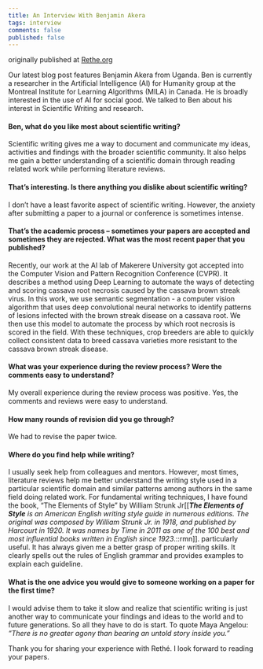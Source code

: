 ```yaml
---
title: An Interview With Benjamin Akera
tags: interview 
comments: false
published: false
---
```


originally published at [Rethe.org](https://www.rethe.org/blog/an-interview-with-benjamin-akera)

Our latest blog post features Benjamin Akera from Uganda. Ben is currently a researcher in the Artificial Intelligence (AI) for Humanity group at the Montreal Institute for Learning Algorithms (MILA) in Canada. He is broadly interested in the use of AI for social good. We talked to Ben about his interest in Scientific Writing and research. 

#### Ben, what do you like most about scientific writing?

Scientific writing gives me a way to document and communicate my ideas, activities and findings with the broader scientific community. It also helps me gain a better understanding of a scientific domain through reading related work while performing literature reviews.


#### That’s interesting. Is there anything you dislike about scientific writing?

I don’t have a least favorite aspect of scientific writing. However, the anxiety after submitting a paper to a journal or conference is sometimes intense. 

#### That’s the academic process – sometimes your papers are accepted and sometimes they are rejected. What was the most recent paper that you published?

Recently, our work at the AI lab of Makerere University got accepted into the Computer Vision and Pattern Recognition Conference (CVPR). It describes a method using Deep Learning to automate the ways of detecting and scoring cassava root necrosis caused by the cassava brown streak virus. In this work, we use semantic segmentation - a computer vision algorithm that uses deep convolutional neural networks to identify patterns of lesions infected with the brown streak disease on a cassava root. We then use this model to automate the process by which root necrosis is scored in the field. With these techniques, crop breeders are able to quickly collect consistent data to breed cassava varieties more resistant to the cassava brown streak disease.

#### What was your experience during the review process? Were the comments easy to understand?

My overall experience during the review process was positive. Yes, the comments and reviews were easy to understand.

#### How many rounds of revision did you go through?

We had to revise the paper twice.

#### Where do you find help while writing?

I usually seek help from colleagues and mentors. However, most times, literature reviews help me better understand the writing style used in a particular scientific domain and similar patterns among authors in the same field doing related work.  For fundamental writing techniques, I have found the book, “The Elements of Style” by William Strunk  Jr[[<i><b>The Elements of Style</b> is an American English writing style guide in numerous editions. The original was composed by William Strunk Jr. in 1918, and published by Harcourt in 1920. It was names by Time in 2011 as one of the 100 best and most influential books written in English since 1923</i>.::rmn]]. particularly useful. It has always given me a better grasp of proper writing skills. It clearly spells out the rules of English grammar and provides examples to explain each guideline. 

#### What is the one advice you would give to someone working on a paper for the first time?

I would advise them to take it slow and realize that scientific writing is just another way to communicate your findings and ideas to the world and to future generations. So all they have to do is start. To quote Maya Angelou: <i>“There is no greater agony than bearing an untold story inside you.”</i>  

Thank you for sharing your experience with Rethé. I look forward to reading your papers. 


